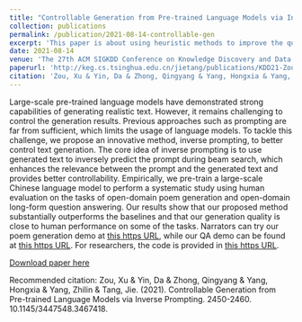 ```yaml
---
title: "Controllable Generation from Pre-trained Language Models via Inverse Prompting"
collection: publications
permalink: /publication/2021-08-14-controllable-gen
excerpt: 'This paper is about using heuristic methods to improve the quality of generated texts via large language models.'
date: 2021-08-14
venue: 'The 27th ACM SIGKDD Conference on Knowledge Discovery and Data Mining'
paperurl: 'http://keg.cs.tsinghua.edu.cn/jietang/publications/KDD21-Zou-et-al-Controllable-Generation-from-Pre-trained-Language-Models-via-Inverse-Prompting.pdf'
citation: 'Zou, Xu & Yin, Da & Zhong, Qingyang & Yang, Hongxia & Yang, Zhilin & Tang, Jie. (2021). Controllable Generation from Pre-trained Language Models via Inverse Prompting. 2450-2460. 10.1145/3447548.3467418. '
---
```


Large-scale pre-trained language models have demonstrated strong capabilities of generating realistic text. However, it remains challenging to control the generation results. Previous approaches such as prompting are far from sufficient, which limits the usage of language models. To tackle this challenge, we propose an innovative method, inverse prompting, to better control text generation. The core idea of inverse prompting is to use generated text to inversely predict the prompt during beam search, which enhances the relevance between the prompt and the generated text and provides better controllability. Empirically, we pre-train a large-scale Chinese language model to perform a systematic study using human evaluation on the tasks of open-domain poem generation and open-domain long-form question answering. Our results show that our proposed method substantially outperforms the baselines and that our generation quality is close to human performance on some of the tasks.
Narrators can try our poem generation demo at [this https URL](https://pretrain.aminer.cn/apps/poetry.html), while our QA demo can be found at [this https URL](https://pretrain.aminer.cn/app/qa). For researchers, the code is provided in [this https URL](https://github.com/THUDM/InversePrompting).

[Download paper here](http://keg.cs.tsinghua.edu.cn/jietang/publications/KDD21-Zou-et-al-Controllable-Generation-from-Pre-trained-Language-Models-via-Inverse-Prompting.pdf)

Recommended citation: Zou, Xu & Yin, Da & Zhong, Qingyang & Yang, Hongxia & Yang, Zhilin & Tang, Jie. (2021). Controllable Generation from Pre-trained Language Models via Inverse Prompting. 2450-2460. 10.1145/3447548.3467418. 